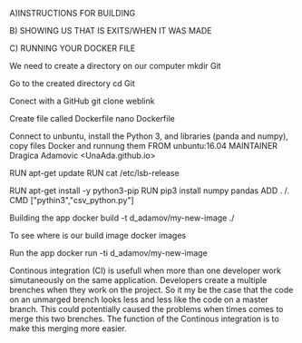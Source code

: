 A)INSTRUCTIONS FOR BUILDING 

B) SHOWING US THAT IS EXITS/WHEN IT WAS MADE

C) RUNNING YOUR DOCKER FILE

We need to create a directory on our computer 
mkdir Git

Go to the created directory
cd Git

Conect with a GitHub
git clone weblink

Create file called Dockerfile
nano Dockerfile 

Connect to unbuntu, install the Python 3, and libraries (panda and numpy), copy files 
Docker and runnung them 
FROM unbuntu:16.04
MAINTAINER Dragica Adamovic <UnaAda.github.io>

RUN apt-get update
RUN cat /etc/lsb-release

RUN apt-get install -y python3-pip
RUN pip3 install numpy pandas
ADD . /.
CMD ["pythin3","csv_python.py"]

Building the app
docker build -t d_adamov/my-new-image ./

To see where is our build image 
docker images

Run the app
docker run -ti d_adamov/my-new-image 
 

Continous integration (CI) is usefull when more than one developer work simutaneously on the same application. 
Developers create a multiple 
brenches when they work on the project. So it my be the case that the code on an unmarged brench looks less and less like 
the code on a master branch. This could potentially caused the problems when times comes to merge this two brenches. The function of the Continous 
integration is to make this merging more easier.


